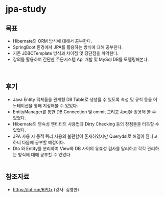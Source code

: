 # jpa-study

## 목표
- Hibernate의 ORM 방식에 대해서 공부한다.<br>
- SpringBoot 환경에서 JPA를 활용하는 방식에 대해 공부한다.<br>
- 기존 JDBCTemplate 방식과 차이점 및 장단점을 파악한다.<br>
- 강의를 활용하여 간단한 주문시스템 Api 개발 및 MySql DB를 모델링해본다.
<br><br><br>
## 후기
- Java Entity 객체들을 관계형 DB Table로 생성될 수 있도록 속성 및 규칙 등을 어노테이션을 통해 지정해볼 수 있었다.
- EntityManager를 통한 DB Connection 및 ommit 그리고 Jpql을 활용해 볼 수 있었다.
- Hibernate의 영속성 엔티티의 사용법과 Dirty Checking 등의 장점들을 터득할 수 있었다.
- JPA 사용 시 동적 쿼리 사용의 불편함이 존재하였지만 Querydsl로 해결이 된다고 하니 다음에 공부할 예정이다.
- Dto 와 Entity를 분리하여 View와 DB 사이의 유효성 검사를 달리하고 각각 관리하는 방식에 대해 공부할 수 있었다.
<br><br>

## 참조자료
- https://inf.run/6PDx (강사: 김영한)
